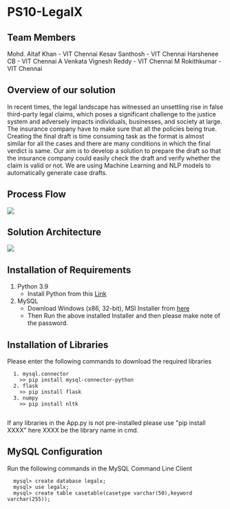 # PS10-LegalX

## Team Members
Mohd. Altaf Khan - VIT Chennai
Kesav Santhosh - VIT Chennai
Harshenee CB - VIT Chennai
A Venkata Vignesh Reddy - VIT Chennai
M Rokithkumar - VIT Chennai

## Overview of our solution
In recent times, the legal landscape has witnessed an unsettling rise in false third-party legal claims, which poses a significant challenge to the justice system and adversely impacts individuals, businesses, and society at large. The insurance company have to make sure that all the policies being true. Creating the final draft is time consuming task as the format is almost similar for all the cases and there are many conditions in which the final verdict is same. Our aim is to develop a solution to prepare the draft so that the insurance company could easily check the draft and verify whether the claim is valid or not. We are using Machine Learning and NLP models to automatically generate case drafts.

## Process Flow
<img src=https://github.com/hackrx40/PS10-LegalX/assets/138132906/ffdc7b5b-406e-46d7-bacd-1d06cc5be706>

## Solution Architecture
<img src=https://github.com/hackrx40/PS10-LegalX/assets/138132906/9316315f-2574-4b6b-9e85-136a68606d21>

## Installation of Requirements
1. Python 3.9
   * Install Python from this [Link](https://www.python.org/downloads/release/python-396/)
2. MySQL
   * Download Windows (x86, 32-bit), MSI Installer from [here](https://downloads.mysql.com/archives/installer/)
   * Then Run the above installed Installer and then please make note of the password.
   
## Installation of Libraries
Please enter the following commands to download the required libraries
```
  1. mysql.connector
    >> pip install mysql-connector-python
  2. flask
    >> pip install flask
  3. numpy
    >> pip install nltk
  
```
If any libraries in the App.py is not pre-installed please use "pip install XXXX" here XXXX be the library name in cmd.

## MySQL Configuration
Run the following commands in the MySQL Command Line Client
```
  mysql> create database legalx;
  mysql> use legalx;
  mysql> create table casetable(casetype varchar(50),keyword varchar(255));
```
